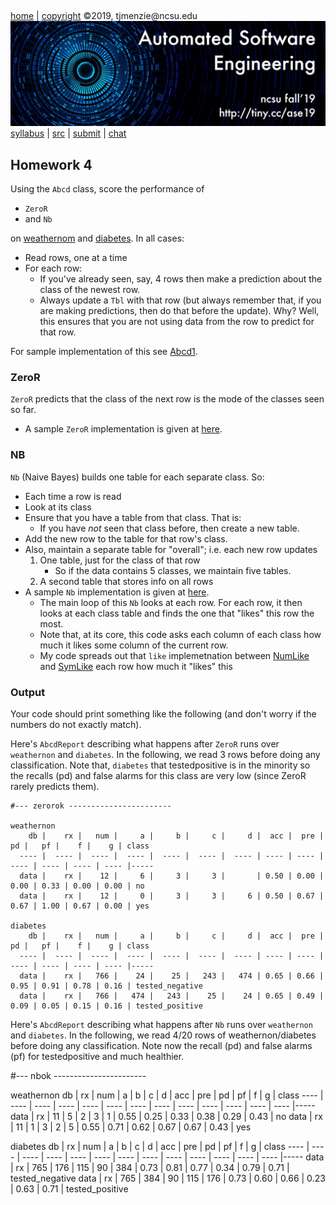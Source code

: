 <a name=top>&nbsp;<p> </a>
[home](http://tiny.cc/ase19#top) | 
[copyright](https://github.com/txt/ase19/blob/master/LICENSE.md#top) &copy;2019, tjmenzie&commat;ncsu.edu 
<br> [<img width=900 src="https://raw.githubusercontent.com/txt/ase19/master/etc/img/banner.png">](http://tiny.cc/ase19)<br> 
[syllabus](https://github.com/txt/ase19/blob/master/syllabus.md#top) | 
[src](http://menzies.us/fun) | 
[submit](http://tiny.cc/ase19give) | 
[chat](https://ase19.slack.com/) 

## Homework 4

Using the `Abcd` class, score the performance of

- `ZeroR`
- and `Nb` 

on [weathernom](https://github.com/timm/fun/blob/master/data/weathernon.csv)
and [diabetes](https://github.com/timm/fun/blob/master/data/diabetes.csv).
In all cases:

- Read rows, one at a time
- For each row:
  - If you've already seen, say, 4 rows then make a prediction about the class of the newest row.
  - Always update a `Tbl` with that row (but always remember that, if you are making
    predictions, then do that before the update). Why? Well, this ensures that you
    are not using data from the row to predict for that row.

For sample implementation of this 
see [Abcd1](http://menzies.us/fun/abcd).

### ZeroR

`ZeroR` predicts that the class of the next row is the mode of the classes seen so far.

- A sample `ZeroR` implementation is given at [here](http://menzies.us/fun/zeror).

### NB

`Nb` (Naive Bayes) builds one table for each separate class. So:

- Each time a row is read
- Look at its class
- Ensure that you have a table from that class. That is:
  - If you have _not_ seen that class before, then create a new table.
- Add the new row to the table for that row's class.
- Also, maintain a separate table for "overall"; i.e. each new row
  updates 
  1. One table, just for the class of that row
     - So if the data contains 5 classes, we maintain five tables.
  2. A second table that stores info on all rows
- A sample `Nb` implementation is given at [here](http://menzies.us/fun/nb).
  - The main loop of this `Nb` looks at each row. For each row, it then looks
    at each class table and finds the one that "likes" this row the most.
  - Note that, at its core, this code asks each column of each class how much
    it likes some column of the current row.
  - My code spreads out that `like` implemetnation between 
    [NumLike](http://menzies.us/fun/num.md#numlike) 
    and 
    [SymLike](http://menzies.us/fun/sym.md#symlike) 
    each row how much it "likes" this

### Output

Your code should print something like the following (and don't worry if the numbers do not exactly match).

Here's `AbcdReport` describing what happens after
`ZeroR` runs over `weathernon` and `diabetes`. In the following,
we read 3 rows before doing any classification.
Note that, `diabetes` that testedpositive is in the minority
so the recalls (pd) and false alarms for this class are very low
(since ZeroR rarely predicts them).

```
#--- zerorok -----------------------

weathernon
    db |    rx |   num |     a |     b |     c |     d |  acc |  pre |   pd |   pf |    f |    g | class
  ---- |  ---- |  ---- |  ---- |  ---- |  ---- |  ---- | ---- | ---- | ---- | ---- | ---- | ---- |-----
  data |    rx |    12 |     6 |     3 |     3 |       | 0.50 | 0.00 | 0.00 | 0.33 | 0.00 | 0.00 | no
  data |    rx |    12 |     0 |     3 |     3 |     6 | 0.50 | 0.67 | 0.67 | 1.00 | 0.67 | 0.00 | yes

diabetes
    db |    rx |   num |     a |     b |     c |     d |  acc |  pre |   pd |   pf |    f |    g | class
  ---- |  ---- |  ---- |  ---- |  ---- |  ---- |  ---- | ---- | ---- | ---- | ---- | ---- | ---- |-----
  data |    rx |   766 |    24 |    25 |   243 |   474 | 0.65 | 0.66 | 0.95 | 0.91 | 0.78 | 0.16 | tested_negative
  data |    rx |   766 |   474 |   243 |    25 |    24 | 0.65 | 0.49 | 0.09 | 0.05 | 0.15 | 0.16 | tested_positive
```

Here's `AbcdReport` describing what happens after
`Nb` runs over `weathernon` and `diabetes`. In the following,
we read 4/20 rows of weathernon/diabetes
before doing any classification. Note now the recall (pd) and
false alarms (pf) for testedpositive and much healthier.

#--- nbok -----------------------

weathernon
    db |    rx |   num |     a |     b |     c |     d |  acc |  pre |   pd |   pf |    f |    g | class
  ---- |  ---- |  ---- |  ---- |  ---- |  ---- |  ---- | ---- | ---- | ---- | ---- | ---- | ---- |-----
  data |    rx |    11 |     5 |     2 |     3 |     1 | 0.55 | 0.25 | 0.33 | 0.38 | 0.29 | 0.43 | no
  data |    rx |    11 |     1 |     3 |     2 |     5 | 0.55 | 0.71 | 0.62 | 0.67 | 0.67 | 0.43 | yes

diabetes
    db |    rx |   num |     a |     b |     c |     d |  acc |  pre |   pd |   pf |    f |    g | class
  ---- |  ---- |  ---- |  ---- |  ---- |  ---- |  ---- | ---- | ---- | ---- | ---- | ---- | ---- |-----
  data |    rx |   765 |   176 |   115 |    90 |   384 | 0.73 | 0.81 | 0.77 | 0.34 | 0.79 | 0.71 | tested_negative
  data |    rx |   765 |   384 |    90 |   115 |   176 | 0.73 | 0.60 | 0.66 | 0.23 | 0.63 | 0.71 | tested_positive

